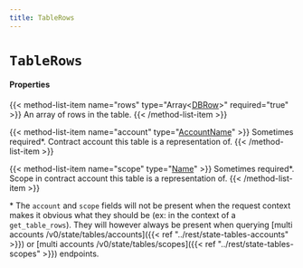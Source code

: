 ```yaml
---
title: TableRows
---
```


# `TableRows`

#### Properties

{{< method-list-item name="rows" type="Array&lt;[DBRow](/reference/eosio/types/dbrow)&gt;" required="true" >}}
  An array of rows in the table.
{{< /method-list-item >}}

{{< method-list-item name="account" type="[AccountName](/reference/eosio/types/accountname)" >}}
  Sometimes required*. Contract account this table is a representation of.
{{< /method-list-item >}}

{{< method-list-item name="scope" type="[Name](/reference/eosio/types/name)" >}}
  Sometimes required*. Scope in contract account this table is a representation of.
{{< /method-list-item >}}

\* The `account` and `scope` fields will not be present when the request context makes it obvious what they should be (ex: in the context of a `get_table_rows`). They will however always be present when querying [multi accounts /v0/state/tables/accounts]({{< ref "../rest/state-tables-accounts" >}}) or [multi accounts /v0/state/tables/scopes]({{< ref "../rest/state-tables-scopes" >}}) endpoints.